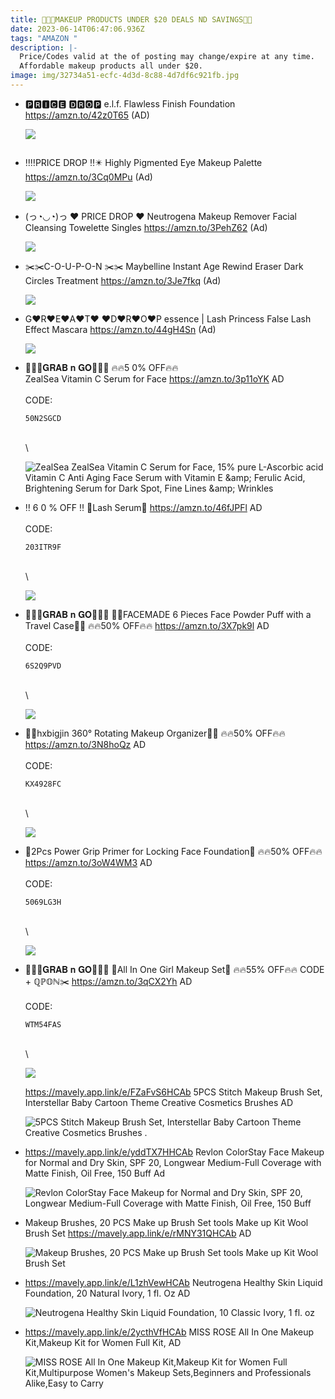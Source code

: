 ```yaml
---
title: 🎀💄🎨MAKEUP PRODUCTS UNDER $20 DEALS ND SAVINGS💸💸
date: 2023-06-14T06:47:06.936Z
tags: "AMAZON "
description: |-
  Price/Codes valid at the of posting may change/expire at any time.
  Affordable makeup products all under $20.
image: img/32734a51-ecfc-4d3d-8c88-4d7df6c921fb.jpg
---
```

* 🅿🆁🅸🅲🅴 🅳🆁🅾🅿
  e.l.f. Flawless Finish Foundation 
  https://amzn.to/42z0T65 (AD)<!--StartFragment--><!--StartFragment-->

  ![](https://m.media-amazon.com/images/I/51Er8v-sr9L._SL1500_.jpg)

  ![]()
* ‼️‼️PRICE DROP ‼️✴️
  Highly Pigmented Eye Makeup Palette
  https://amzn.to/3Cq0MPu (Ad)<!--StartFragment-->

  ![](https://m.media-amazon.com/images/I/61dh9Y6h75L._SL1000_.jpg)
* (っ◔◡◔)っ ♥ PRICE DROP ♥
  Neutrogena Makeup Remover Facial Cleansing Towelette Singles
  https://amzn.to/3PehZ62 (Ad)<!--StartFragment-->

  ![](https://m.media-amazon.com/images/I/71JxEFQItaL._SL1500_.jpg)
* ✂️✂️C-O-U-P-O-N ✂️✂️
  Maybelline Instant Age Rewind Eraser Dark Circles Treatment
  https://amzn.to/3Je7fkq (Ad)<!--StartFragment-->

  ![](https://m.media-amazon.com/images/I/61bGLtb9nQL._SL1500_.jpg)
* G♥R♥E♥A♥T♥ ♥D♥R♥O♥P
  essence | Lash Princess False Lash Effect Mascara 
  https://amzn.to/44gH4Sn (Ad)<!--StartFragment-->

  ![](https://m.media-amazon.com/images/I/61K6cQhw4EL._SL1500_.jpg)
* 🏃🏃‍♀️𝐆𝐑𝐀𝐁 𝐧 𝐆𝐎🏃🏃‍♀️
  🔥🔥5 0% OFF🔥🔥\
  ZealSea Vitamin C Serum for Face
  https://amzn.to/3p11oYK
  AD\
  \
  CODE: <pre><code class="language-js" data-prismjs-copy="Click to Copy">50N2SGCD</code></pre>\
  \

  ![ZealSea ZealSea Vitamin C Serum for Face, 15% pure L-Ascorbic acid Vitamin C Anti Aging Face Serum with Vitamin E \&amp; Ferulic Acid, Brightening Serum for Dark Spot, Fine Lines \&amp; Wrinkles](https://m.media-amazon.com/images/I/61aq+x9ukCL._SX425_.jpg)
* ‼️ 6 0 % OFF ‼️
  💞Lash Serum💞
  https://amzn.to/46fJPFl
  AD\
  \
  CODE: <pre><code class="language-js" data-prismjs-copy="Click to Copy">203ITR9F</code></pre>\
  \

  ![](https://m.media-amazon.com/images/I/61bBVuOpmIL._SL1500_.jpg)
* 🏃🏃‍♀️𝐆𝐑𝐀𝐁 𝐧 𝐆𝐎🏃🏃‍♀️
  💞💞FACEMADE 6 Pieces Face Powder Puff with a Travel Case💞💞
  🔥🔥50% OFF🔥🔥
  https://amzn.to/3X7pk9l
  AD\
  \
  CODE: <pre><code class="language-js" data-prismjs-copy="Click to Copy">6S2Q9PVD</code></pre>\
  \

  ![](https://m.media-amazon.com/images/I/713SPo55l+L._SL1500_.jpg)
* 💞💞hxbigjin 360° Rotating Makeup Organizer💞💞
  🔥🔥50% OFF🔥🔥
   https://amzn.to/3N8hoQz
  AD\
  \
  CODE: <pre><code class="language-js" data-prismjs-copy="Click to Copy">KX4928FC</code></pre>\
  \

  ![](https://m.media-amazon.com/images/I/81wXYx6dQ0L._AC_SL1500_.jpg)
* 💞2Pcs Power Grip Primer for Locking Face Foundation💞
  🔥🔥50% OFF🔥🔥
  https://amzn.to/3oW4WM3
  AD\
  \
  CODE: <pre><code class="language-js" data-prismjs-copy="Click to Copy">5069LG3H</code></pre>\
  \

  ![](https://m.media-amazon.com/images/I/51QZbtl1xRL._SL1000_.jpg)
* 🏃🏃‍♀️𝐆𝐑𝐀𝐁 𝐧 𝐆𝐎🏃🏃‍♀️
  💞All In One Girl Makeup Set💞
  🔥🔥55% OFF🔥🔥
  CODE + ℚℙ𝕆ℕ✂️
  https://amzn.to/3qCX2Yh
  AD\
  \
  CODE: <pre><code class="language-js" data-prismjs-copy="Click to Copy">WTM54FAS</code></pre>\
  \

  ![](https://m.media-amazon.com/images/I/71d+6z0fdsL._SL1500_.jpg)

  https://mavely.app.link/e/FZaFvS6HCAb
  5PCS Stitch Makeup Brush Set, Interstellar Baby Cartoon Theme Creative Cosmetics Brushes
  AD<!--StartFragment-->

  ![5PCS Stitch Makeup Brush Set, Interstellar Baby Cartoon Theme Creative Cosmetics Brushes .](https://i5.walmartimages.com/asr/a3c1b115-cba5-4006-a511-749600081ac5.eefd19b683f7e168b32e03cb247109dd.jpeg?odnHeight=612&odnWidth=612&odnBg=FFFFFF)

  <!--EndFragment-->
* https://mavely.app.link/e/yddTX7HHCAb
  Revlon ColorStay Face Makeup for Normal and Dry Skin, SPF 20, Longwear Medium-Full Coverage with Matte Finish, Oil Free, 150 Buff
  Ad<!--StartFragment-->

  ![Revlon ColorStay Face Makeup for Normal and Dry Skin, SPF 20, Longwear Medium-Full Coverage with Matte Finish, Oil Free, 150 Buff](https://i5.walmartimages.com/asr/363d42be-1917-4287-badd-609a57d99579.45408b79fc58ebea427f6196e5fbdf93.jpeg)

  <!--EndFragment-->
* Makeup Brushes, 20 PCS Make up Brush Set tools Make up Kit Wool Brush Set
  https://mavely.app.link/e/rMNY31QHCAb
  AD<!--StartFragment-->

  ![Makeup Brushes, 20 PCS Make up Brush Set tools Make up Kit Wool Brush Set](https://i5.walmartimages.com/asr/6500f75a-16e9-4a83-bfcd-c8442097f68c.983a138b12fdabe1440a8ffa38a2a144.jpeg)

  <!--EndFragment-->
* https://mavely.app.link/e/L1zhVewHCAb
  Neutrogena Healthy Skin Liquid Foundation, 20 Natural Ivory, 1 fl. Oz
  AD<!--StartFragment-->

  ![Neutrogena Healthy Skin Liquid Foundation, 10 Classic Ivory, 1 fl. oz](https://i5.walmartimages.com/asr/06d008c2-33dc-4111-993b-52523dc8c882.e849c09a81a969ad4fa019ba5f8a27a0.jpeg)

  <!--EndFragment-->
* https://mavely.app.link/e/2ycthVfHCAb
  MISS ROSE All In One Makeup Kit,Makeup Kit for Women Full Kit,
  AD<!--StartFragment-->

  ![MISS ROSE All In One Makeup Kit,Makeup Kit for Women Full Kit,Multipurpose Women's Makeup Sets,Beginners and Professionals Alike,Easy to Carry](https://i5.walmartimages.com/asr/2794f783-b09c-4be3-864a-1a55f63f2cd7.9a4f5e737a923074356262e5938fa36c.jpeg?odnHeight=612&odnWidth=612&odnBg=FFFFFF)

  <!--EndFragment-->